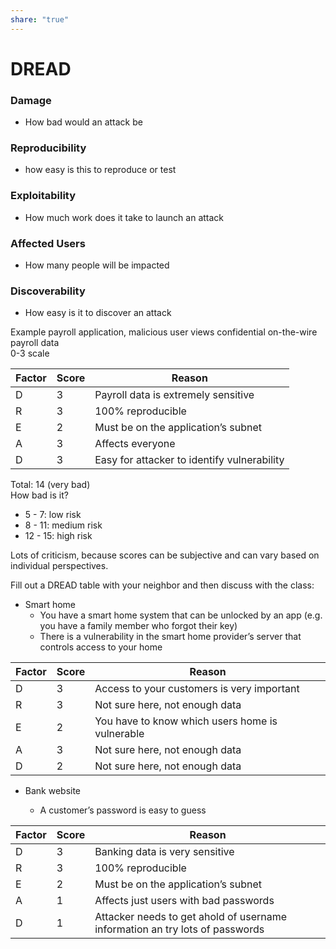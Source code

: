 ```yaml
---  
share: "true"  
---  
```

# DREAD  
  
### Damage  
- How bad would an attack be  
### Reproducibility  
- how easy is this to reproduce or test  
### Exploitability  
- How much work does it take to launch an attack  
### Affected Users  
- How many people will be impacted  
### Discoverability  
- How easy is it to discover an attack  
  
Example payroll application, malicious user views confidential on-the-wire payroll data  
0-3 scale  
  
| Factor | Score | Reason                                   |  
|--------|-------|------------------------------------------|  
| D      | 3     | Payroll data is extremely sensitive      |  
| R      | 3     | 100% reproducible                        |  
| E      | 2     | Must be on the application’s subnet      |  
| A      | 3     | Affects everyone                         |  
| D      | 3     | Easy for attacker to identify vulnerability |  
  
Total: 14 (very bad)  
How bad is it?  
  
- 5 - 7: low risk  
- 8 - 11: medium risk  
- 12 - 15: high risk  
  
Lots of criticism, because scores can be subjective and can vary based on individual perspectives.  
  
  
Fill out a DREAD table with your neighbor and then discuss with the class:  
  
- Smart home  
    - You have a smart home system that can be unlocked by an app (e.g. you have a family member who forgot their key)  
    - There is a vulnerability in the smart home provider’s server that controls access to your home  
  
| Factor | Score | Reason                                   |  
|--------|-------|------------------------------------------|  
| D      | 3     | Access to your customers is very important      |  
| R      | 3     | Not sure here, not enough data                        |  
| E      | 2     | You have to know which users home is vulnerable      |  
| A      | 3     | Not sure here, not enough data                         |  
| D      | 2     | Not sure here, not enough data |  
  
  
- Bank website  
      
    - A customer’s password is easy to guess  
  
| Factor | Score | Reason                                   |  
|--------|-------|------------------------------------------|  
| D      | 3     | Banking data is very sensitive      |  
| R      | 3     | 100% reproducible                        |  
| E      | 2     | Must be on the application’s subnet      |  
| A      | 1     | Affects just users with bad passwords                         |  
| D      | 1     | Attacker needs to get ahold of username information an try lots of passwords |  
